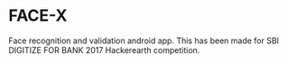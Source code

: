 # FACE-X
Face recognition and validation android app. This has been made for SBI DIGITIZE FOR BANK 2017 Hackerearth competition.
